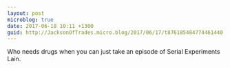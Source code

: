 ```yaml
---
layout: post
microblog: true
date: 2017-06-18 10:11 +1300
guid: http://JacksonOfTrades.micro.blog/2017/06/17/t876185484774461440.html
---
```

Who needs drugs when you can just take an episode of Serial Experiments Lain.
